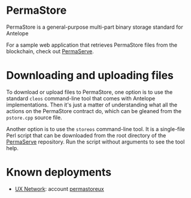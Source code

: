 # PermaStore

PermaStore is a general-purpose multi-part binary storage standard for Antelope

For a sample web application that retrieves PermaStore files from the blockchain, check out [PermaServe](https://github.com/FluxBP/pserve).

# Downloading and uploading files

To download or upload files to PermaStore, one option is to use the standard `cleos` command-line tool that comes with Antelope implementations. Then it's just a matter of understanding what all the actions on the PermaStore contract do, which can be gleaned from the `pstore.cpp` source file. 

Another option is to use the `storeos` command-line tool. It is a single-file Perl script that can be downloaded from the root directory of the [PermaServe](https://github.com/FluxBP/pserve) repository. Run the script without arguments to see the tool help.

# Known deployments

* [UX Network](https://uxnetwork.io): account [permastoreux](https://explorer.uxnetwork.io/account/permastoreux)
